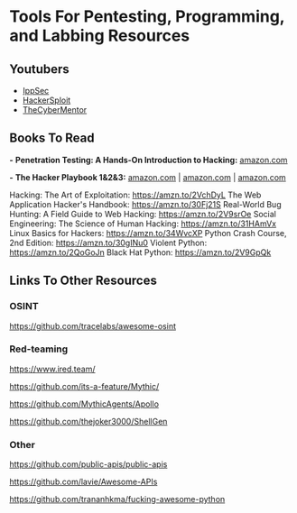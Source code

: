 # Tools For Pentesting, Programming, and Labbing Resources

## Youtubers
- [IppSec](https://www.youtube.com/channel/UCa6eh7gCkpPo5XXUDfygQQA)
- [HackerSploit](https://www.youtube.com/channel/UC0ZTPkdxlAKf-V33tqXwi3Q)
- [TheCyberMentor](https://www.youtube.com/channel/UC0ArlFuFYMpEewyRBzdLHiw)


## Books To Read
  **-** **Penetration Testing: A Hands-On Introduction to Hacking:** [amazon.com](https://www.amazon.com/Penetration-Testing-Hands-Introduction-Hacking/dp/1593275641/ref=pd_ybh_a_49?_encoding=UTF8&psc=1&refRID=C6BQV1Y5GRRQH4KW6Z3B)

  **-** **The Hacker Playbook 1&2&3:** [amazon.com](https://www.amazon.com/Hacker-Playbook-Practical-Penetration-Testing/dp/1494932636/ref=sr_1_3?dchild=1&keywords=hackers+playbook&qid=1605845133&s=books&sr=1-3) | [amazon.com](https://www.amazon.com/Hacker-Playbook-Practical-Penetration-Testing/dp/1512214566/ref=sr_1_4?dchild=1&keywords=hackers+playbook&qid=1605845133&s=books&sr=1-4) | [amazon.com](https://www.amazon.com/Hacker-Playbook-Practical-Penetration-Testing/dp/1980901759/ref=sr_1_2?dchild=1&keywords=hackers+playbook&qid=1605845133&s=books&sr=1-2)

Hacking: The Art of Exploitation: https://amzn.to/2VchDyL
The Web Application Hacker's Handbook: https://amzn.to/30Fj21S
Real-World Bug Hunting: A Field Guide to Web Hacking: https://amzn.to/2V9srOe
Social Engineering: The Science of Human Hacking: https://amzn.to/31HAmVx
Linux Basics for Hackers: https://amzn.to/34WvcXP
Python Crash Course, 2nd Edition: https://amzn.to/30gINu0
Violent Python: https://amzn.to/2QoGoJn
Black Hat Python: https://amzn.to/2V9GpQk

## Links To Other Resources 

### OSINT


https://github.com/tracelabs/awesome-osint

### Red-teaming
https://www.ired.team/

https://github.com/its-a-feature/Mythic/

https://github.com/MythicAgents/Apollo

https://github.com/thejoker3000/ShellGen

### Other
https://github.com/public-apis/public-apis

https://github.com/lavie/Awesome-APIs

https://github.com/trananhkma/fucking-awesome-python







